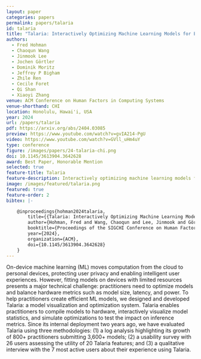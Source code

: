 ```yaml
---
layout: paper
categories: papers
permalink: papers/talaria
id: talaria
title: "Talaria: Interactively Optimizing Machine Learning Models for Efficient Inference"
authors: 
  - Fred Hohman
  - Chaoqun Wang
  - Jinmook Lee
  - Jochen Görtler
  - Dominik Moritz
  - Jeffrey P Bigham
  - Zhile Ren
  - Cecile Foret
  - Qi Shan
  - Xiaoyi Zhang
venue: ACM Conference on Human Factors in Computing Systems
venue-shorthand: CHI
location: Honolulu, Hawai'i, USA
year: 2024
url: /papers/talaria
pdf: https://arxiv.org/abs/2404.03085
preview: https://www.youtube.com/watch?v=gvIA214-PgU
video: https://www.youtube.com/watch?v=GVll_uHm4uY
type: conference
figure: /images/papers/24-talaria-chi.png
doi: 10.1145/3613904.3642628
award: Best Paper, Honorable Mention
selected: true
feature-title: Talaria
feature-description: Interactively optimizing machine learning models for efficient inference
image: /images/featured/talaria.png
featured: true
feature-order: 2
bibtex: |-

    @inproceedings{hohman2024talaria,
        title={{Talaria: Interactively Optimizing Machine Learning Models for Efficient Inference}},
        author={Hohman, Fred and Wang, Chaoqun and Lee, Jinmook and Görtler, Jochen and Moritz, Dominik and Bigham, Jeffrey P and Ren, Zhile and Foret, Cecile and Shan, Qi and Zhang, Xiaoyi},
        booktitle={Proceedings of the SIGCHI Conference on Human Factors in Computing Systems},
        year={2024},
        organization={ACM},
        doi={10.1145/3613904.3642628}
    }
---
```


On-device machine learning (ML) moves computation from the cloud to personal devices, protecting user privacy and enabling intelligent user experiences.
However, fitting models on devices with limited resources presents a major technical challenge: practitioners need to optimize models and balance hardware metrics such as model size, latency, and power.
To help practitioners create efficient ML models, we designed and developed Talaria: a model visualization and optimization system.
Talaria enables practitioners to compile models to hardware, interactively visualize model statistics, and simulate optimizations to test the impact on inference metrics.
Since its internal deployment two years ago, we have evaluated Talaria using three methodologies: (1) a log analysis highlighting its growth of 800+ practitioners submitting 3,600+ models; (2) a usability survey with 26 users assessing the utility of 20 Talaria features; and (3) a qualitative interview with the 7 most active users about their experience using Talaria.

